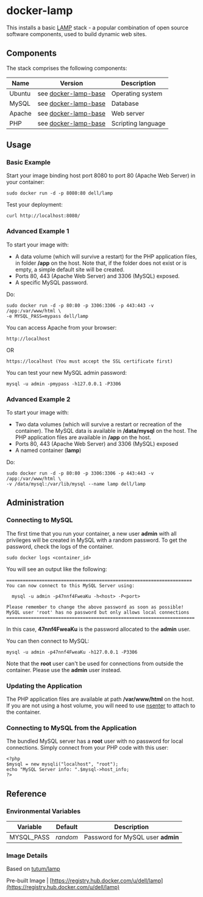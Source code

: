 # docker-lamp
This installs a basic [LAMP](http://en.wikipedia.org/wiki/LAMP_\(software_bundle\))
 stack - a popular combination of open source software components, used to build dynamic web sites.

## Components
The stack comprises the following components:

Name       | Version                   | Description
-----------|---------------------------|------------------------------
Ubuntu     | see [docker-lamp-base](https://github.com/dell-cloud-marketplace/docker-lamp-base)                    | Operating system
MySQL      | see [docker-lamp-base](https://github.com/dell-cloud-marketplace/docker-lamp-base)      | Database
Apache     | see [docker-lamp-base](https://github.com/dell-cloud-marketplace/docker-lamp-base)      | Web server
PHP        | see [docker-lamp-base](https://github.com/dell-cloud-marketplace/docker-lamp-base)      | Scripting language

## Usage

### Basic Example
Start your image binding host port 8080 to port 80 (Apache Web Server) in your container:

    sudo docker run -d -p 8080:80 dell/lamp

Test your deployment:

    curl http://localhost:8080/


### Advanced Example 1
To start your image with:

 - A data volume (which will survive a restart) for the PHP application files, in folder **/app** on the host. Note that, if the folder does not exist or is empty, a simple default site will be created.
 - Ports 80, 443 (Apache Web Server) and 3306 (MySQL) exposed.
 - A specific MySQL password.

Do:

    sudo docker run -d -p 80:80 -p 3306:3306 -p 443:443 -v /app:/var/www/html \
    -e MYSQL_PASS=mypass dell/lamp
    
You can access Apache from your browser:

    http://localhost
OR

    https://localhost (You must accept the SSL certificate first)

You can test your new MySQL admin password:

    mysql -u admin -pmypass -h127.0.0.1 -P3306

### Advanced Example 2
To start your image with:

 - Two data volumes (which will survive a restart or recreation of the container). The MySQL data is available in **/data/mysql** on the host. The PHP application files are available in **/app** on the host.
 - Ports 80, 443 (Apache Web Server) and 3306 (MySQL) exposed
 - A named container (**lamp**)

Do:

    sudo docker run -d -p 80:80 -p 3306:3306 -p 443:443 -v /app:/var/www/html \
    -v /data/mysql:/var/lib/mysql --name lamp dell/lamp

## Administration

### Connecting to MySQL
The first time that you run your container, a new user **admin** with all privileges will be created in MySQL with a random password. To get the password, check the logs of the container. 

    sudo docker logs <container_id>
   
You will see an output like the following:

    ====================================================================
    You can now connect to this MySQL Server using:

      mysql -u admin -p47nnf4FweaKu -h<host> -P<port>

    Please remember to change the above password as soon as possible!
    MySQL user 'root' has no password but only allows local connections
    =====================================================================

In this case, **47nnf4FweaKu** is the password allocated to the **admin** user.

You can then connect to MySQL:


    mysql -u admin -p47nnf4FweaKu -h127.0.0.1 -P3306


Note that the **root** user can't be used for connections from outside the container. Please use the **admin** user instead.

### Updating the Application
The PHP application files are available at path **/var/www/html** on the host. If you are not using a host volume, you will need to use [nsenter](http://jpetazzo.github.io/2014/03/23/lxc-attach-nsinit-nsenter-docker-0-9/) to attach to the container.

### Connecting to MySQL from the Application
The bundled MySQL server has a **root** user with no password for local connections. Simply connect from your
PHP code with this user:


    <?php
    $mysql = new mysqli("localhost", "root");
    echo "MySQL Server info: ".$mysql->host_info;
    ?>


## Reference

### Environmental Variables

Variable   | Default  | Description
-----------|----------|----------------------------------
MYSQL_PASS | *random* | Password for MySQL user **admin**

### Image Details

Based on  [tutum/lamp](https://github.com/tutumcloud/tutum-docker-lamp)

Pre-built Image   | [https://registry.hub.docker.com/u/dell/lamp](https://registry.hub.docker.com/u/dell/lamp) 
